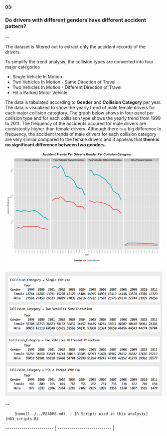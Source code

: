 #### 03:
### Do drivers with different genders have different accident pattern?
--

The dataset is filtered out to extract only the accident records of the drivers. 

To simplify the trend analysis, the collision types are converted into four major categories 
* Single Vehicle In Motion
* Two Vehicles In Motion - Same Direction of Travel
* Two Vehicles In Motion - Different Direction of Travel
* Hit a Parked Motor Vehicle

The data is tabulated according to **Gender** and **Collision Category** per year. The data is visualized to show the yearly trend of male female drivers for each major collision categtory. The graph below shows in four panel per collision type and for each collisison type shows the yearly trend from 1999 to 2011. The frequency of the accidents occured for male drivers are consistently higher than female drivers. Although there is a big difference in frequency, the accident trends of male drivers for each collision category are very similar compared to the female drivers and it apperas that **there is no significant difference between two genders.** 


![](H03_GraphA.png)

![](H03_TableA.png)


--
        
        [Home](../../README.md)  | [R Scripts used in this analysis](H03_scripts.R)
------------------------ | ---------------------------
        |
